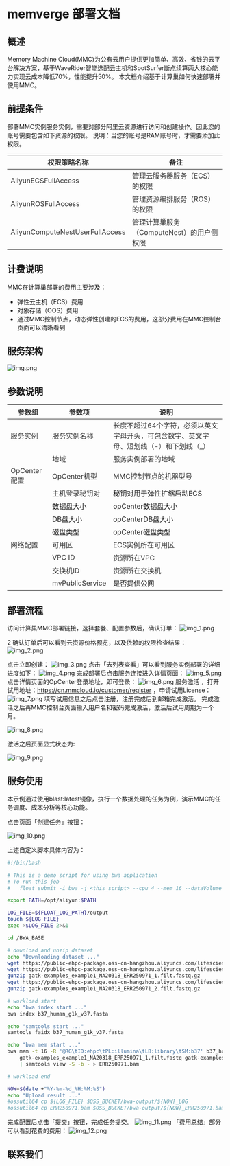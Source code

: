 # memverge 部署文档
## 概述
Memory Machine Cloud(MMC)为公有云用户提供更加简单、高效、省钱的云平台解决方案，基于WaveRider智能选配云主机和SpotSurfer断点续算两大核心能力实现云成本降低70%，性能提升50%。
本文档介绍基于计算巢如何快速部署并使用MMC。
## 前提条件
部署MMC实例服务实例，需要对部分阿里云资源进行访问和创建操作。因此您的账号需要包含如下资源的权限。 说明：当您的账号是RAM账号时，才需要添加此权限。

| <font style="color:rgb(51, 51, 51);">权限策略名称</font> | <font style="color:rgb(51, 51, 51);">备注</font> |
| --- | --- |
| <font style="color:rgb(51, 51, 51);">AliyunECSFullAccess</font> | <font style="color:rgb(51, 51, 51);">管理云服务器服务（ECS）的权限</font> |
| <font style="color:rgb(51, 51, 51);">AliyunROSFullAccess</font> | <font style="color:rgb(51, 51, 51);">管理资源编排服务（ROS）的权限</font> |
| <font style="color:rgb(51, 51, 51);">AliyunComputeNestUserFullAccess</font> | <font style="color:rgb(51, 51, 51);">管理计算巢服务（ComputeNest）的用户侧权限</font> |


## 计费说明
MMC在计算巢部署的费用主要涉及：

* 弹性云主机（ECS）费用
* 对象存储（OOS）费用
* 通过MMC控制节点，动态弹性创建的ECS的费用，这部分费用在MMC控制台页面可以清晰看到
## 服务架构

![img.png](img.png)

## 参数说明

| <font style="color:rgb(51, 51, 51);">参数组</font> | <font style="color:rgb(51, 51, 51);">参数项</font> | <font style="color:rgb(51, 51, 51);">说明</font> |
| --- | --- | --- |
| <font style="color:rgb(51, 51, 51);">服务实例</font> | <font style="color:rgb(51, 51, 51);">服务实例名称</font> | <font style="color:rgb(51, 51, 51);">长度不超过64个字符，必须以英文字母开头，可包含数字、英文字母、短划线（-）和下划线（_）</font> |
| | <font style="color:rgb(51, 51, 51);">地域</font> | <font style="color:rgb(51, 51, 51);">服务实例部署的地域</font> |
| <font style="color:rgb(51, 51, 51);">OpCenter配置</font> | <font style="color:rgb(51, 51, 51);">OpCenter机型</font> | <font style="color:rgb(51, 51, 51);">MMC控制节点的机器型号</font> |
| | <font style="color:rgb(51, 51, 51);">主机登录秘钥对</font> | 秘钥对用于弹性扩缩启动ECS |
| | 数据盘大小 | opCenter数据盘大小 |
| | DB盘大小 | opCenterDB盘大小 |
| | 磁盘类型 | opCenter磁盘类型 |
| <font style="color:rgb(51, 51, 51);">网络配置</font> | <font style="color:rgb(51, 51, 51);">可用区</font> | <font style="color:rgb(51, 51, 51);">ECS实例所在可用区</font> |
| | <font style="color:rgb(51, 51, 51);">VPC ID</font> | <font style="color:rgb(51, 51, 51);">资源所在VPC</font> |
| | <font style="color:rgb(51, 51, 51);">交换机ID</font> | <font style="color:rgb(51, 51, 51);">资源所在交换机</font> |
| | <font style="color:rgb(51, 51, 51);">mvPublicService</font> | 是否提供公网 |



## 部署流程
访问计算巢MMC部署链接，选择套餐、配置参数后，确认订单：
![img_1.png](img_1.png)

2 确认订单后可以看到云资源价格预览，以及依赖的权限检查结果：
![img_2.png](img_2.png)

点击立即创建：
![img_3.png](img_3.png)
点击「去列表查看」可以看到服务实例部署的详细进度如下：
![img_4.png](img_4.png)
完成部署后点击服务连接进入详情页面：
![img_5.png](img_5.png)
点击详情页面的OpCenter登录地址，即可登录：
![img_6.png](img_6.png)
服务激活
，打开试用地址：https://cn.mmcloud.io/customer/register ，申请试用License：
![img_7.png](img_7.png)
填写试用信息之后点击注册，注册完成后到邮箱完成激活。
完成激活之后再MMC控制台页面输入用户名和密码完成激活，激活后试用周期为一个月。

![img_8.png](img_8.png)

激活之后页面显式状态为:

![img_9.png](img_9.png)
## 服务使用
本示例通过使用blast:latest镜像，执行一个数据处理的任务为例，演示MMC的任务调度、成本分析等核心功能。

点击页面「创建任务」按钮：

![img_10.png](img_10.png)

上述自定义脚本具体内容为：

```bash
#!/bin/bash

# This is a demo script for using bwa application
# To run this job
#   float submit -i bwa -j <this_script> --cpu 4 --mem 16 --dataVolume [size=64]:/data

export PATH=/opt/aliyun:$PATH

LOG_FILE=${FLOAT_LOG_PATH}/output
touch ${LOG_FILE}
exec >$LOG_FILE 2>&1

cd /BWA_BASE

# download and unzip dataset
echo "Downloading dataset ..."
wget https://public-ehpc-package.oss-cn-hangzhou.aliyuncs.com/lifescience/b37_human_g1k_v37.fasta
wget https://public-ehpc-package.oss-cn-hangzhou.aliyuncs.com/lifescience/gatk-examples_example1_NA20318_ERR250971_1.filt.fastq.gz
gunzip gatk-examples_example1_NA20318_ERR250971_1.filt.fastq.gz
wget https://public-ehpc-package.oss-cn-hangzhou.aliyuncs.com/lifescience/gatk-examples_example1_NA20318_ERR250971_2.filt.fastq.gz
gunzip gatk-examples_example1_NA20318_ERR250971_2.filt.fastq.gz

# workload start
echo "bwa index start ..."
bwa index b37_human_g1k_v37.fasta

echo "samtools start ..."
samtools faidx b37_human_g1k_v37.fasta

echo "bwa mem start ..."
bwa mem -t 16 -R '@RG\tID:ehpc\tPL:illumina\tLB:library\tSM:b37' b37_human_g1k_v37.fasta \
    gatk-examples_example1_NA20318_ERR250971_1.filt.fastq gatk-examples_example1_NA20318_ERR250971_2.filt.fastq \
    | samtools view -S -b - > ERR250971.bam

# workload end

NOW=$(date +"%Y-%m-%d_%H:%M:%S")
echo "Upload result ..."
#ossutil64 cp ${LOG_FILE} $OSS_BUCKET/bwa-output/${NOW}_LOG
#ossutil64 cp ERR250971.bam $OSS_BUCKET/bwa-output/${NOW}_ERR250971.bam
```

完成配置后点击「提交」按钮，完成任务提交。
![img_11.png](img_11.png)
「费用总结」部分可以看到花费的费用：
![img_12.png](img_12.png)
## 联系我们
